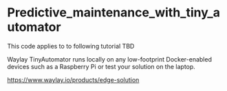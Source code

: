# Predictive_maintenance_with_tiny_automator

This code applies to to following tutorial TBD

Waylay TinyAutomator runs locally on any low-footprint Docker-enabled devices such as a Raspberry Pi or test your solution on the laptop.

https://www.waylay.io/products/edge-solution
